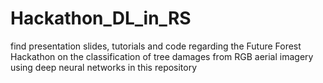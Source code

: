 # Hackathon_DL_in_RS

find presentation slides, tutorials and code regarding the Future Forest Hackathon on the classification of tree damages from RGB aerial imagery using deep neural networks in this repository
